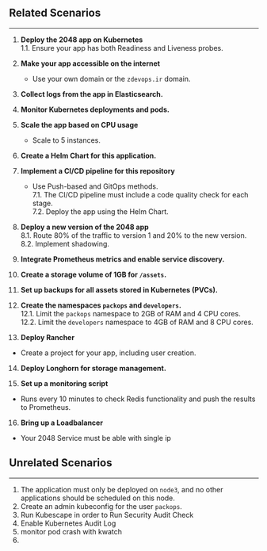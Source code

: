 ## Related Scenarios
----------------------

1. **Deploy the 2048 app on Kubernetes**  
   1.1. Ensure your app has both Readiness and Liveness probes.  

2. **Make your app accessible on the internet**  
   - Use your own domain or the `zdevops.ir` domain.  

3. **Collect logs from the app in Elasticsearch.**

4. **Monitor Kubernetes deployments and pods.**

5. **Scale the app based on CPU usage**  
   - Scale to 5 instances.  

6. **Create a Helm Chart for this application.**

7. **Implement a CI/CD pipeline for this repository**  
   - Use Push-based and GitOps methods.  
   7.1. The CI/CD pipeline must include a code quality check for each stage.  
   7.2. Deploy the app using the Helm Chart.  

8. **Deploy a new version of the 2048 app**  
   8.1. Route 80% of the traffic to version 1 and 20% to the new version.  
   8.2. Implement shadowing.  

9. **Integrate Prometheus metrics and enable service discovery.**

10. **Create a storage volume of 1GB for `/assets`.**

11. **Set up backups for all assets stored in Kubernetes (PVCs).**

12. **Create the namespaces `packops` and `developers`.**  
   12.1. Limit the `packops` namespace to 2GB of RAM and 4 CPU cores.  
   12.2. Limit the `developers` namespace to 4GB of RAM and 8 CPU cores.  

13. **Deploy Rancher**  
   - Create a project for your app, including user creation.  

14. **Deploy Longhorn for storage management.**

15. **Set up a monitoring script**  
   - Runs every 10 minutes to check Redis functionality and push the results to Prometheus.  
16. **Bring up a Loadbalancer**  
   - Your 2048 Service must be able with single ip 
## Unrelated Scenarios
------------------------

1. The application must only be deployed on `node3`, and no other applications should be scheduled on this node.
2. Create an admin kubeconfig for the user `packops`.
3. Run Kubescape in order to Run Security Audit Check
4. Enable Kubernetes Audit Log
5. monitor pod crash with kwatch
6. 

